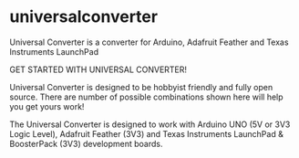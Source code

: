 # universalconverter
Universal Converter is a converter for Arduino, Adafruit Feather and Texas Instruments LaunchPad

GET STARTED WITH UNIVERSAL CONVERTER!

Universal Converter is designed to be hobbyist friendly and fully open source. There are number of possible combinations shown here will help you get yours work!

The Universal Converter is designed to work with Arduino UNO (5V or 3V3 Logic Level), Adafruit Feather (3V3) and Texas Instruments LaunchPad & BoosterPack (3V3) development boards.
